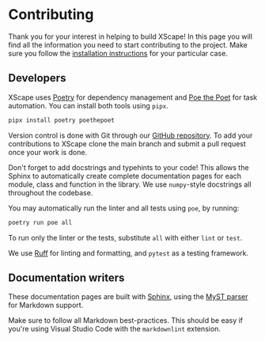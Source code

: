 # Contributing

Thank you for your interest in helping to build XScape!
In this page you will find all the information you need to start contributing to the project.
Make sure you follow the [installation instructions](../usage/installation.md#developers-and-documentation-writers) for your particular case.

## Developers

XScape uses [Poetry](https://python-poetry.org/) for dependency management and [Poe the Poet](https://github.com/nat-n/poethepoet) for task automation.
You can install both tools using `pipx`.

```bash
pipx install poetry poethepoet
```

Version control is done with Git through our [GitHub repository](https://github.com/Articoking/XScape/tree/main).
To add your contributions to XScape clone the main branch and submit a pull request once your work is done.

Don't forget to add docstrings and typehints to your code!
This allows the Sphinx to automatically create complete documentation pages for each module, class and function in the library.
We use `numpy`-style docstrings all throughout the codebase.

You may automatically run the linter and all tests using `poe`, by running:

```bash
poetry run poe all
```

To run only the linter or the tests, substitute `all` with either `lint` or `test`.

We use [Ruff](https://docs.astral.sh/ruff/) for linting and formatting, and `pytest` as a testing framework.

## Documentation writers

These documentation pages are built with [Sphinx](https://www.sphinx-doc.org), using the [MyST parser](https://myst-parser.readthedocs.io/en/latest/index.html) for Markdown support.

Make sure to follow all Markdown best-practices.
This should be easy if you're using Visual Studio Code with the `markdownlint` extension.
